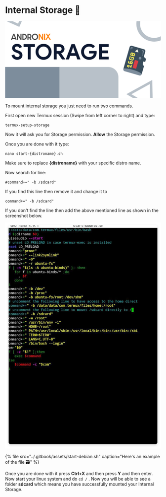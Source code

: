 # Internal Storage 📂

![](../.gitbook/assets/sd_banner%20%281%29.png)

To mount internal storage you just need to run two commands.

First open new Termux session \(Swipe from left corner to right\) and type:

```text
termux-setup-storage
```

Now it will ask you for Storage permission. **Allow** the Storage permission.

Once you are done with it type:

```text
nano start-{distroname}.sh
```

Make sure to replace **{distroname}** with your specific distro name. 

Now search for line:

```text
#command+=" -b /sdcard"
```

If you find this line then remove it and change it to

```text
command+=" -b /sdcard"
```

If you don't find the line then add the above mentioned line as shown in the screenshot below.

![](../.gitbook/assets/mounting_ss.png)

{% file src="../.gitbook/assets/start-debian.sh" caption="Here\'s an example of the file 🗃" %}

Once you are done with it press **Ctrl+X** and then press **Y** and then enter. Now start your linux system and do `cd /` . Now you will be able to see a folder **sdcard** which means you have successfully mounted your Internal Storage.

